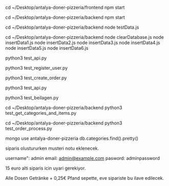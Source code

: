 cd ~/Desktop/antalya-doner-pizzeria/frontend
npm start

cd ~/Desktop/antalya-doner-pizzeria/backend
npm start


cd ~/Desktop/antalya-doner-pizzeria/backend
node testData.js



cd ~/Desktop/antalya-doner-pizzeria/backend
node clearDatabase.js
node insertData1.js
node insertData2.js
node insertData3.js
node insertData4.js
node insertData5.js
node insertData6.js



python3 test_api.py

python3 test_register_user.py


python3 test_create_order.py

python3 test_api.py 

python3 test_beilagen.py

cd ~/Desktop/antalya-doner-pizzeria/backend
python3 test_get_categories_and_items.py


cd ~/Desktop/antalya-doner-pizzeria/backend
python3 test_order_process.py

mongo
use antalya-doner-pizzeria
db.categories.find().pretty()



siparis olustururken musteri notu eklenecek. 



username": admin
email: admin@example.com
pasword: adminpassword

15 euro alti siparis icin uyari gerekiyor. 

Alle Dosen Getränke + 0,25€ Pfand  sepette, eve sipariste bu ilave edilecek.




